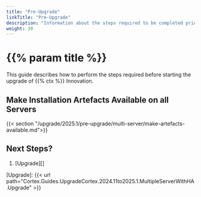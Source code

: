 ```yaml
---
title: "Pre-Upgrade"
linkTitle: "Pre-Upgrade"
description: "Information about the steps required to be completed prior to starting the upgrade."
weight: 30
---
```


# {{% param title %}}

This guide describes how to perform the steps required before starting the upgrade of {{% ctx %}} Innovation.

## Make Installation Artefacts Available on all Servers

{{< section "/upgrade/2025.1/pre-upgrade/multi-server/make-artefacts-available.md">}}

## Next Steps?

1. [Upgrade][]

[Upgrade]: {{< url path="Cortex.Guides.UpgradeCortex.2024.11to2025.1.MultipleServerWithHA.Upgrade" >}}
